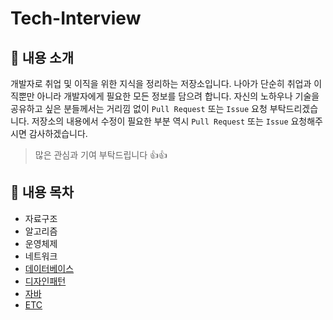 # Tech-Interview


## 👋 내용 소개

개발자로 취업 및 이직을 위한 지식을 정리하는 저장소입니다. 
나아가 단순히 취업과 이직뿐만 아니라 개발자에게 필요한 모든 정보를 담으려 합니다.
자신의 노하우나 기술을 공유하고 싶은 분들께서는 거리낌 없이 ```Pull Request``` 또는 ```Issue``` 요청 부탁드리겠습니다.
저장소의 내용에서 수정이 필요한 부분 역시 ```Pull Request``` 또는 ```Issue``` 요청해주시면 감사하겠습니다.

> 많은 관심과 기여 부탁드립니다 👍👍

## 📖 내용 목차

- 자료구조
- 알고리즘
- 운영체제
- 네트워크
- [데이터베이스](https://github.com/JJungwoo/Tech-Interview/blob/main/database/contents.md)
- [디자인패턴](https://github.com/JJungwoo/Tech-Interview/blob/main/design-pattern/contents.md)
- [자바](https://github.com/JJungwoo/Tech-Interview/blob/main/java/contents.md)
- [ETC](https://github.com/JJungwoo/Tech-Interview/blob/main/etc/contents.md)

